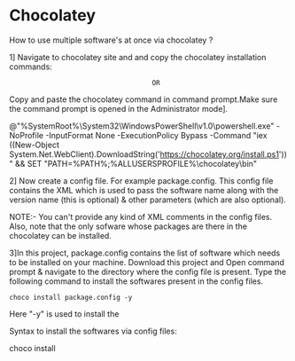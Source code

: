 # Chocolatey
How to use multiple software's at once via chocolatey ?

1] Navigate to chocolatey site and and copy the chocolatey installation commands:

                                        OR
                                        
Copy and paste the chocolatey command in command prompt.Make sure the command prompt is opened in the Administrator mode].

@"%SystemRoot%\System32\WindowsPowerShell\v1.0\powershell.exe" -NoProfile -InputFormat None -ExecutionPolicy Bypass -Command "iex ((New-Object System.Net.WebClient).DownloadString('https://chocolatey.org/install.ps1'))" && SET "PATH=%PATH%;%ALLUSERSPROFILE%\chocolatey\bin"

2] Now create a config file. For example package.config. This config file contains the XML which is used to pass the software name along with the version name (this is optional) & other parameters (which are also optional).

NOTE:- You can't provide any kind of XML comments in the config files. Also, note that the only sofware whose packages are there in the chocolatey can be installed.

3]In this project, package.config contains the list of software which needs to be installed on your machine.
Download this project and Open command prompt & navigate to the directory where the config file is present. Type the following command to install the softwares present in the config files.

    choco install package.config -y
    
  Here "-y" is used to install the 
  
Syntax to install the softwares via config files:

 choco install <path of the config file> <optional parameters>
  
  






